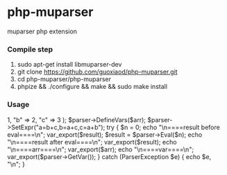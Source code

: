 php-muparser
============

muparser php extension


###  Compile step
1. sudo apt-get install libmuparser-dev
2. git clone https://github.com/guoxiaod/php-muparser.git
3. cd php-muparser/php-muparser
4. phpize && ./configure && make && sudo make install

### Usage

  <?php

  use mu\Parser;

  $parser = new Parser();
  $arr = array(
    "a" => 1,
    "b" => 2,
    "c" => 3
    );
  $parser->DefineVars($arr);

  $parser->SetExpr("a=b+c,b=a+c,c=a+b");

  try {
     $n = 0;

     echo "\n====result before eval====\n";
     var_export($result);

     $result = $parser->Eval($n);

     echo "\n====result after eval====\n";
     var_export($result);
     
     echo "\n====arr====\n";
     var_export($arr);

     echo "\n====var====\n";
     var_export($parser->GetVar());
  } catch (ParserException $e) {
     echo $e, "\n"; 
  }
